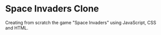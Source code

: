 # Space Invaders Clone

Creating from scratch the game "Space Invaders" using JavaScript, CSS and HTML.
